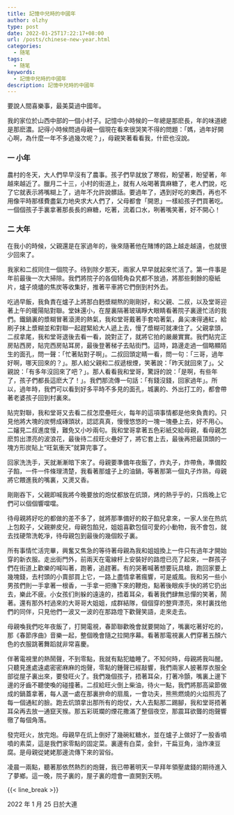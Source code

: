 ```yaml
---
title: 記憶中兒時的中國年
author: olzhy
type: post
date: 2022-01-25T17:22:17+08:00
url: /posts/chinese-new-year.html
categories:
  - 随笔
tags:
  - 随笔
keywords:
  - 記憶中兒時的中國年
description: 記憶中兒時的中國年
---
```


要說人間喜樂事，最美莫過中國年。

我的家位於山西中部的一個小村子。記憶中小時候的一年總是那麽長，年的味道總是那麽濃。記得小時候問過母親一個現在看來很哭笑不得的問題：「媽，過年好開心啊，為什麼一年不多過幾次呢？」，母親笑著看看我，什麽也沒說。

### 一 小年

農村的冬天，大人們早早沒有了農事。孩子們早就放了寒假，盼望著，盼望著，年越來越近了。臘月二十三，小村的街道上，就有人吆喝著賣麻糖了，老人們說，吃了它就表示將嘴糊上了，過年不允許說髒話。要過年了，遇到好吃的東西，再也不用像平時那樣費盡氣力地央求大人們了，父母都會「開恩」一樣給孩子們買著吃。一個個孩子手裏拿著那長長的麻糖，吃著，流着口水，咧著嘴笑著，好不開心！

### 二 大年

在我小的時候，父親還是在家過年的，後來隨著他在賭博的路上越走越遠，也就很少回來了。

我家和二叔同住一個院子。待到除夕那天，兩家人早早就起來忙活了。第一件事是年前最後一次大掃除。我們將院子的各個犄角旮旯都不放過，將那些剩餘的廢紙片，爐子燒燼的焦炭等收集好，推著平車將它們倒到村外去。

吃過早飯，我負責在爐子上將那白麪漿糊熬的剛剛好，和父親、二叔，以及堂哥迎著上午的暖陽貼對聯。堂妹還小，在屋裏隔著玻璃睜大眼睛看著院子裏邊忙活的我們。鐵鍋裏的漿糊冒著滾燙的熱氣，我和堂哥戴著手套哈著氣，鼻尖凍得通紅，給刷子抹上漿糊並和對聯一起趕緊給大人遞上去，慢了漿糊可就凍住了。父親拿頭，二叔拿尾，我和堂哥退後去看一看，說對正了，就將它拍的嚴嚴實實。我們貼完正房貼西房，貼完西房貼耳房，最後登著梯子去貼街門。這時，路邊走過一個略顯陌生的面孔，問一聲：「忙著貼對子啊」。二叔回頭定睛一看，問一句：「三哥，過年好啊，哪天回來的？」。那人給父親和二叔遞根煙，笑著說：「昨天就回來了」。父親說：「有多年沒回來了吧？」。那人看看我和堂哥，驚訝的說：「是啊，有些年了，孩子們都長這麽大了！」。我們那流傳一句話：「有錢沒錢，回家過年」。所以，過年時，我們可以看到好多平時不多見的面孔，城裏的、外出打工的，都會帶著老婆孩子回到村裏來。

貼完對聯，我和堂哥又去看二叔怎麼壘旺火，每年的這項事情都是他來負責的。只見他將大塊的炭劈成磚頭狀，認認真真，慢慢悠悠的一塊一塊壘上去，好不用心。二嬸見二叔進度慢，難免又小吵兩句。我和堂哥拿著五色彩紙交給母親，看母親怎麽剪出漂亮的波浪花，最後待二叔旺火壘好了，將它套上去，最後再把最頂頭的一塊方形炭貼上“旺氣衝天”就算完事了。

回家洗洗手，天就漸漸暗下來了。母親要準備年夜飯了，炸丸子，炸帶魚，準備餃子餡，一件一件條理清楚，我看著那爐子上的油鍋，等著那第一個丸子炸熟，母親將它餵進我的嘴裏，又燙又香。

剛剛吞下，父親即喊我將今晚要放的炮仗都放在炕頭，烤的熱乎乎的，只爲晚上它們可以個個響噹噹。

待母親將好吃的都做的差不多了，就將那準備好的餃子餡兒拿來，一家人坐在热炕上包餃子，父親擀皮兒，母親包餡兒，姐姐喜歡包個可愛的小動物，我不會包，就去找硬幣洗乾凈，待母親包到最後的幾個餃子裏。

所有事情忙活完畢，興奮又焦急的等待著母親為我和姐姐換上一件只有過年才開始穿的新衣服。走出街門外，前兩天在電線杆上安裝好的路燈已亮了起來，一群孩子們在街道上歡樂的喊叫著，跑著，追趕著。有的哭著喊著想要玩具槍，跑回家要上幾塊錢，去村頭的小賣部買上它，一路上盡情拿著瘋響，可是威風。我和另一些小男孩們則一手拿著一根香，一手拿一把擼下來的鞭炮，點著後眼疾手快的將它扔出去，樂此不疲。小女孩们則躲的遠遠的，捂着耳朵，看著我們肆無忌憚的笑著，鬧著。還有那外村過來的大哥哥大姐姐，成群結隊，個個穿的整齊漂亮，來村裏找他們的同伴，只見他們一波又一波的在那路燈下歡聲笑語，走來走去。

母親喚我們吃年夜飯了，打開電視，春節聯歡晚會就要開始了，嘴裏吃著好吃的，那《春節序曲》音樂一起，整個晚會隨之拉開序幕。看著那電視裏人們穿著五顏六色的衣服跳著舞蹈就非常喜慶。

伴著電視里的熱鬧聲，不到零點，我就有點犯瞌睡了。不知何時，母親將我叫醒。只聽見進處遠處密密麻麻的炮聲，零點的鍾聲已經敲響，我們兩家人披著厚衣服全部從屋子裏出來，要發旺火了。我們幾個孩子，捂著耳朵，打著冷顫，嘴裏上邊下邊的牙齒不聽使喚的碰撞著。二叔給旺火倒上柴油，待火一點，我們將那高粱節做成的鍋蓋拿著，每人選一處在那裏拚命的扇風，一會功夫，熊熊燃燒的火焰照亮了每一個通紅的臉。跑去炕頭拿出那所有的炮仗，大人去點那二踢腳，我和堂哥捂著耳朵再去放一通竄天猴。那五彩斑斕的煙花撒滿了整個夜空，那震耳欲聾的炮聲響徹了每個角落。

發完旺火，放完炮。母親早在炕上倒好了幾碗紅糖水，並在爐子上做好了一股香噴噴的素菜，這是我們家零點的固定菜。裏邊有白菜，金針，干扁豆角，油炸凍豆腐。是母親從姥姥那邊流傳下來的習俗。

凌晨一兩點，聽著那依然熱烈的炮聲，我已帶著明天一早拜年領壓歲錢的期待進入了夢鄉。這一晚，院子裏的，屋子裏的燈會一直開到天明。

{{< line_break >}}

2022 年 1 月 25 日於大連
